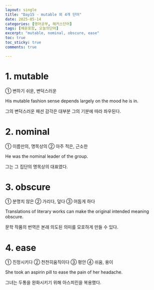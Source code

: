 ```yaml
---
layout: single
title: "Day15 - mutable 외 4개 단어"
date: 2025-05-14
categories: [영어공부, 해커스단어]
tags: [예문포함, 오늘의단어]
excerpt: "mutable, nominal, obscure, ease"
toc: true
toc_sticky: true
comments: true

---
```


# 1. mutable
① 변하기 쉬운, 변덕스러운

His mutable fashion sense depends largely on the mood he is in.

그의 변덕스러운 패션 감각은 대부분 그의 기분에 따라 좌우된다.

# 2. nominal
① 이름만의, 명목상의 ② 아주 적은, 근소한

He was the nominal leader of the group.

그는 그 집단의 명목상의 대표였다.

# 3. obscure
① 분명치 않은 ② 가리다, 덮다 ③ 어둡게 하다

Translations of literary works can make the original intended meaning obscure.

문학 작품의 번역은 본래 의도된 의미를 모호하게 만들 수 있다.

# 4. ease
① 진정시키다 ② 천천히움직이다 ③ 평안 ④ 쉬움, 용이

She took an aspirin pill to ease the pain of her headache.

그녀는 두통을 완화시키기 위해 아스피린을 복용했다.